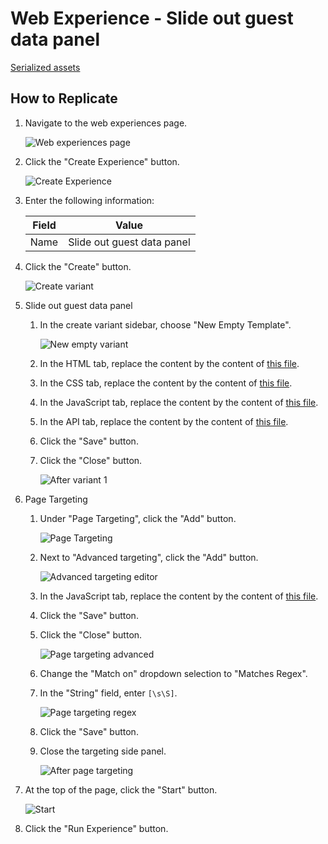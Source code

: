 # Web Experience - Slide out guest data panel

[Serialized assets](/demo/experience/personalize/experiences/web/Slide%20out%20guest%20data%20panel)

## How to Replicate

1. Navigate to the web experiences page.

   ![Web experiences page](/docs/cdp-personalize/experiences/web/Web-experiences-page.png)

2. Click the "Create Experience" button.

   ![Create Experience](/docs/cdp-personalize/experiences/web/Create-experience.png)

3. Enter the following information:

   | Field | Value                      |
   | ----- | -------------------------- |
   | Name  | Slide out guest data panel |

4. Click the "Create" button.

   ![Create variant](/docs/cdp-personalize/experiments/web/Add-variant.png)

5. Slide out guest data panel

   1. In the create variant sidebar, choose "New Empty Template".

      ![New empty variant](/docs/cdp-personalize/experiments/web/New-empty-variant.png)

   2. In the HTML tab, replace the content by the content of [this file](/demo/experience/personalize/experiences/web/Slide%20out%20guest%20data%20panel/Variant%201.html).
   3. In the CSS tab, replace the content by the content of [this file](/demo/experience/personalize/experiences/web/Slide%20out%20guest%20data%20panel/Variant%201.css).
   4. In the JavaScript tab, replace the content by the content of [this file](/demo/experience/personalize/experiences/web/Slide%20out%20guest%20data%20panel/Variant%201.js).
   5. In the API tab, replace the content by the content of [this file](/demo/experience/personalize/experiences/web/Slide%20out%20guest%20data%20panel/Variant%201.txt).
   6. Click the "Save" button.
   7. Click the "Close" button.

      ![After variant 1](After-variant-1.png)

6. Page Targeting

   1. Under "Page Targeting", click the "Add" button.

      ![Page Targeting](/docs/cdp-personalize/experiments/web/Page-targeting-empty.png)

   2. Next to "Advanced targeting", click the "Add" button.

      ![Advanced targeting editor](/docs/cdp-personalize/experiments/web/Advanced-targeting-editor.png)

   3. In the JavaScript tab, replace the content by the content of [this file](/demo/experience/personalize/experiences/web/Slide%20out%20guest%20data%20panel/Advanced%20targeting%20Script.js).
   4. Click the "Save" button.
   5. Click the "Close" button.

      ![Page targeting advanced](/docs/cdp-personalize/experiments/web/Page-targeting-advanced.png)

   6. Change the "Match on" dropdown selection to "Matches Regex".
   7. In the "String" field, enter `[\s\S]`.

      ![Page targeting regex](After-page-targeting-regex.png)

   8. Click the "Save" button.
   9. Close the targeting side panel.

      ![After page targeting](After-page-targeting.png)

7. At the top of the page, click the "Start" button.

   ![Start](/docs/cdp-personalize/experiments/web/Start.png)

8. Click the "Run Experience" button.
